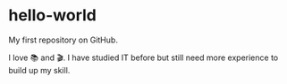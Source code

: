 # hello-world

My first repository on GitHub.

I love :books: and :clapper:.
I have studied IT before but still need more experience to build up my skill.
